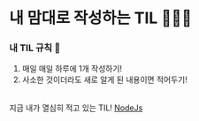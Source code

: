 # 내 맘대로 작성하는 TIL 🧙🏻‍♂️

### 내 TIL 규칙 🎳   

1. 매일 매일 하루에 1개 작성하기!
2. 사소한 것이더라도 새로 알게 된 내용이면 적어두기! <br><br>

지금 내가 열심히 적고 있는 TIL!
[NodeJs](./Nodejs/nodejs.md)

    
